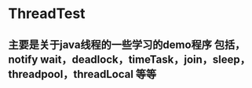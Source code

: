 # ThreadTest
## 主要是关于java线程的一些学习的demo程序 包括，notify wait，deadlock，timeTask，join，sleep，threadpool，threadLocal 等等
